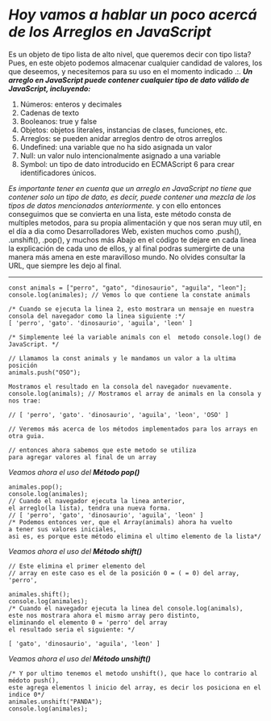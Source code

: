 # ***Hoy vamos a hablar un poco acercá de los **Arreglos en JavaScript*****  

Es un objeto de tipo lista de alto nivel, que queremos decir con tipo
lista? Pues, en este objeto podemos almacenar cualquier candidad de
valores, los que deseemos, y necesitemos para su uso en el momento indicado .:.
*__Un arreglo en JavaScript puede contener cualquier tipo de dato válido de JavaScript, incluyendo:__*  
1. Números: enteros y decimales
2. Cadenas de texto
3. Booleanos: true y false
4. Objetos: objetos literales, instancias de clases, funciones, etc.
5. Arreglos: se pueden anidar arreglos dentro de otros arreglos
6. Undefined: una variable que no ha sido asignada un valor
7. Null: un valor nulo intencionalmente asignado a una variable
8. Symbol: un tipo de dato introducido en ECMAScript 6 para crear identificadores únicos.  

*Es importante tener en cuenta que un arreglo en JavaScript no tiene que contener solo un tipo de dato, es decir, puede contener una mezcla de los tipos de datos mencionados anteriormente.*
y con ello entonces conseguimos que se convierta en una lista, este método consta de multiples metodos, para su propia alimentación y que nos seran muy util, en el día a dia como Desarrolladores Web, existen muchos como .push(), .unshift(), .pop(), y muchos más
Abajo en el código te dejare en cada linea la explicación de cada uno de
ellos, y al final podras sumergirte de una manera más amena en este
maravilloso mundo. No olvides consultar la URL, que siempre les dejo al
final.   

---

    const animals = ["perro", "gato", "dinosaurio", "aguila", "leon"];
    console.log(animales); // Vemos lo que contiene la constate animals
    
    /* Cuando se ejecuta la linea 2, esto mostrara un mensaje en nuestra 
    consola del navegador como la linea siguiente :*/
    [ 'perro', 'gato'. 'dinosaurio', 'aguila', 'leon' ]

    /* Simplemente leé la variable animals con el  metodo console.log() de JavaScript. */

    // Llamamos la const animals y le mandamos un valor a la ultima posición
    animals.push("OSO"); 

    Mostramos el resultado en la consola del navegador nuevamente.
    console.log(animals); // Mostramos el array de animals en la consola y nos trae:

    // [ 'perro', 'gato'. 'dinosaurio', 'aguila', 'leon', 'OSO' ]

    // Veremos más acerca de los métodos implementados para los arrays en otra guia.  

    // entonces ahora sabemos que este metodo se utiliza 
    para agregar valores al final de un array   

*Veamos ahora el uso del **Método pop()***   

    animales.pop(); 
    console.log(animales);
    // Cuando el navegador ejecuta la linea anterior, 
    el arreglo(la lista), tendra una nueva forma.
    // [ 'perro', 'gato', 'dinosaurio', 'aguila', 'leon' ]
    /* Podemos entonces ver, que el Array(animals) ahora ha vuelto 
    a tener sus valores iniciales, 
    asi es, es porque este método elimina el ultimo elemento de la lista*/    

*Veamos ahora el uso del **Método shift()***

    // Este elimina el primer elemento del 
    // array en este caso es el de la posición 0 = ( = 0) del array, 'perro',   

    animales.shift();
    console.log(animales);
    /* Cuando el navegador ejecuta la linea del console.log(animals), 
    este nos mostrara ahora el mismo array pero distinto,
    eliminando el elemento 0 = 'perro' del array
    el resultado seria el siguiente: */  

    [ 'gato', 'dinosaurio', 'aguila', 'leon' ]





*Veamos ahora el uso del **Método unshift()***

    /* Y por ultimo tenemos el metodo unshift(), que hace lo contrario al médoto push(), 
    este agrega elementos l inicio del array, es decir los posiciona en el indice 0*/  
    animales.unshift("PANDA");
    console.log(animales);